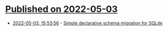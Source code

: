 # [Published on 2022-05-03](index.md)

* [2022-05-03, 15:53:56](https://news.ycombinator.com/item?id=31249823) - [Simple declarative schema migration for SQLite](https://david.rothlis.net/declarative-schema-migration-for-sqlite/)
